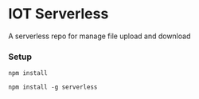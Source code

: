 # IOT Serverless

A serverless repo for manage file upload and download

### Setup

```
npm install

npm install -g serverless
```
